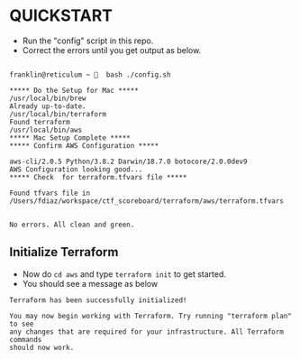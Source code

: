 # QUICKSTART

- Run the "config" script in this repo.
- Correct the errors until you get output as below.

```

franklin@reticulum ~ 🔬  bash ./config.sh

***** Do the Setup for Mac *****
/usr/local/bin/brew
Already up-to-date.
/usr/local/bin/terraform
Found terraform
/usr/local/bin/aws
***** Mac Setup Complete *****
***** Confirm AWS Configuration *****

aws-cli/2.0.5 Python/3.8.2 Darwin/18.7.0 botocore/2.0.0dev9
AWS Configuration looking good...
***** Check  for terraform.tfvars file *****

Found tfvars file in /Users/fdiaz/workspace/ctf_scoreboard/terraform/aws/terraform.tfvars


No errors. All clean and green.
```

## Initialize Terraform

- Now do `cd aws` and type `terraform init` to get started.
- You should see a message as below

```
Terraform has been successfully initialized!

You may now begin working with Terraform. Try running "terraform plan" to see
any changes that are required for your infrastructure. All Terraform commands
should now work.
```
